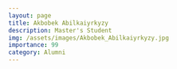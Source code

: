 ```yaml
---
layout: page
title: Akbobek Abilkaiyrkyzy
description: Master's Student
img: /assets/images/Akbobek_Abilkaiyrkyzy.jpg
importance: 99
category: Alumni
---
```

